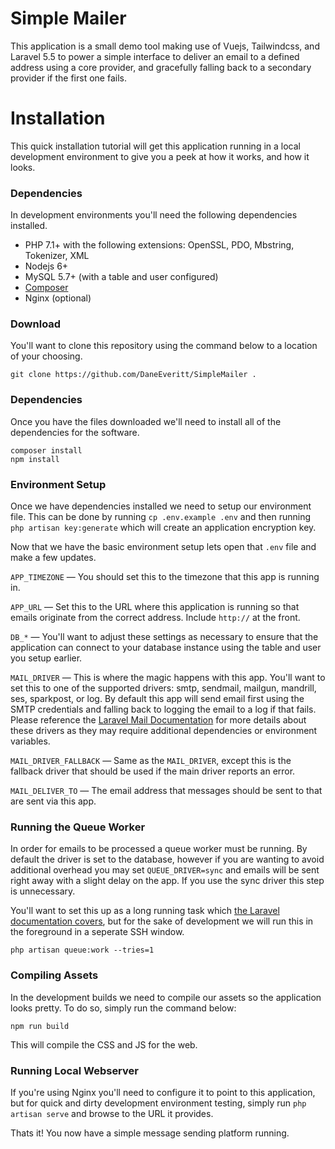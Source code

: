 # Simple Mailer
This application is a small demo tool making use of Vuejs, Tailwindcss, and Laravel 5.5 to power a simple interface to deliver
an email to a defined address using a core provider, and gracefully falling back to a secondary provider if the first one fails.

# Installation
This quick installation tutorial will get this application running in a local development environment to give you a peek at
how it works, and how it looks.

### Dependencies
In development environments you'll need the following dependencies installed.

* PHP 7.1+ with the following extensions: OpenSSL, PDO, Mbstring, Tokenizer, XML
* Nodejs 6+
* MySQL 5.7+ (with a table and user configured)
* [Composer](https://getcomposer.org/download/)
* Nginx (optional)

### Download
You'll want to clone this repository using the command below to a location of your choosing.
```
git clone https://github.com/DaneEveritt/SimpleMailer .
```

### Dependencies
Once you have the files downloaded we'll need to install all of the dependencies for the software.

```
composer install
npm install
```

### Environment Setup
Once we have dependencies installed we need to setup our environment file. This can be done by running `cp .env.example .env` and then
running `php artisan key:generate` which will create an application encryption key.

Now that we have the basic environment setup lets open that `.env` file and make a few updates.

`APP_TIMEZONE` — You should set this to the timezone that this app is running in.

`APP_URL` — Set this to the URL where this application is running so that emails originate from the correct address. Include `http://` at the front.

`DB_*` — You'll want to adjust these settings as necessary to ensure that the application can connect to your database instance using the table and user you setup earlier.

`MAIL_DRIVER` — This is where the magic happens with this app. You'll want to set this to one of the supported drivers: smtp, sendmail, mailgun, mandrill, ses, sparkpost, or log. By default this app will send email first using the SMTP credentials and falling back to logging the email to a log if that fails. Please reference the [Laravel Mail Documentation](https://laravel.com/docs/5.5/mail#driver-prerequisites) for more details about these drivers as they may require additional dependencies or environment variables. 

`MAIL_DRIVER_FALLBACK` — Same as the `MAIL_DRIVER`, except this is the fallback driver that should be used if the main driver reports an error.

`MAIL_DELIVER_TO` — The email address that messages should be sent to that are sent via this app.

### Running the Queue Worker
In order for emails to be processed a queue worker must be running. By default the driver is set to the database, however if you are wanting to avoid additional overhead you may set `QUEUE_DRIVER=sync` and emails will be sent right away with a slight delay on the app. If you use the sync driver this step is unnecessary.

You'll want to set this up as a long running task which [the Laravel documentation covers](https://laravel.com/docs/5.5/queues#supervisor-configuration), but for the sake of development we will run this in the foreground in a seperate SSH window.
```
php artisan queue:work --tries=1
```

### Compiling Assets
In the development builds we need to compile our assets so the application looks pretty. To do so, simply run the command below:
```
npm run build
```

This will compile the CSS and JS for the web.

### Running Local Webserver
If you're using Nginx you'll need to configure it to point to this application, but for quick and dirty development environment testing, simply run `php artisan serve` and browse to the URL it provides.

Thats it! You now have a simple message sending platform running.
